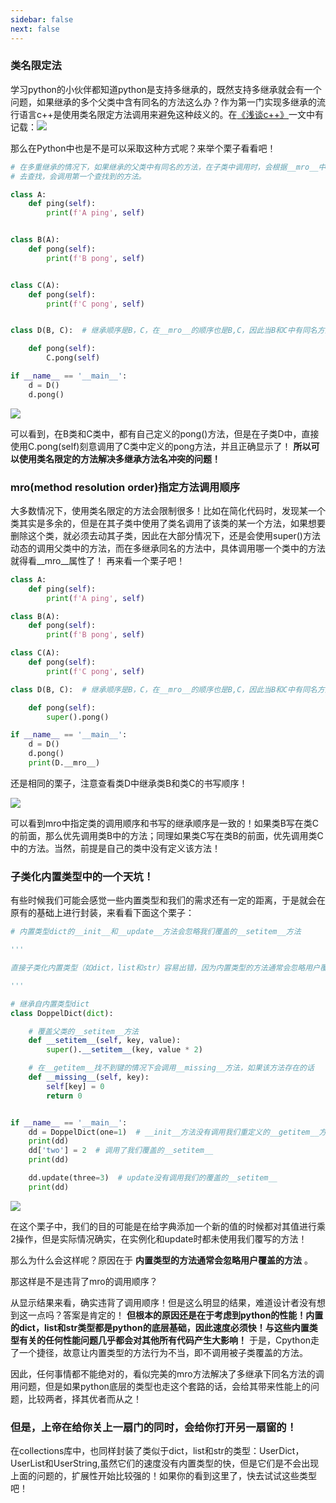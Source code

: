 ```yaml
---
sidebar: false
next: false
---
```

<BlogInfo/>






###  类名限定法

学习python的小伙伴都知道python是支持多继承的，既然支持多继承就会有一个问题，如果继承的多个父类中含有同名的方法这么办？作为第一门实现多继承的流行语言c++是使用类名限定方法调用来避免这种歧义的。在[《浅谈c++》](http://www.lll.plus/learningPlanet/386#
"《浅谈c++》")一文中有记载：![](https://img-blog.csdnimg.cn/ae1046a93fb24d1f805964cf7debb3e2.png?x-oss-process=image/watermark,type_d3F5LXplbmhlaQ,shadow_50,text_Q1NETiBAbGl0dGxl5LquXw==,size_20,color_FFFFFF,t_70,g_se,x_16)

那么在Python中也是不是可以采取这种方式呢？来举个栗子看看吧！


```python
# 在多重继承的情况下，如果继承的父类中有同名的方法，在子类中调用时，会根据__mro__中的调用顺序
# 去查找，会调用第一个查找到的方法。

class A:
    def ping(self):
        print(f'A ping', self)


class B(A):
    def pong(self):
        print(f'B pong', self)


class C(A):
    def pong(self):
        print(f'C pong', self)


class D(B, C):  # 继承顺序是B，C，在__mro__的顺序也是B,C，因此当B和C中有同名方法时，优先调用B中的方法

    def pong(self):
        C.pong(self)

if __name__ == '__main__':
    d = D()
    d.pong()
```

![](https://img-blog.csdnimg.cn/c65e14662f7742e58692f79868609e0f.png?x-oss-process=image/watermark,type_d3F5LXplbmhlaQ,shadow_50,text_Q1NETiBAbGl0dGxl5LquXw==,size_20,color_FFFFFF,t_70,g_se,x_16)

可以看到，在B类和C类中，都有自己定义的pong()方法，但是在子类D中，直接使用C.pong(self)刻意调用了C类中定义的pong方法，并且正确显示了！
**所以可以使用类名限定的方法解决多继承方法名冲突的问题！**

### mro(method resolution order)指定方法调用顺序

大多数情况下，使用类名限定的方法会限制很多！比如在简化代码时，发现某一个类其实是多余的，但是在其子类中使用了类名调用了该类的某一个方法，如果想要删除这个类，就必须去动其子类，因此在大部分情况下，还是会使用super()方法动态的调用父类中的方法，而在多继承同名的方法中，具体调用哪一个类中的方法就得看__mro__属性了！
再来看一个栗子吧！


```python
class A:
    def ping(self):
        print(f'A ping', self)

class B(A):
    def pong(self):
        print(f'B pong', self)

class C(A):
    def pong(self):
        print(f'C pong', self)

class D(B, C):  # 继承顺序是B，C，在__mro__的顺序也是B,C，因此当B和C中有同名方法时，优先调用B中的方法

    def pong(self):
        super().pong()

if __name__ == '__main__':
    d = D()
    d.pong()
    print(D.__mro__)
```


还是相同的栗子，注意查看类D中继承类B和类C的书写顺序！

![](http://www.lll.plus/media/image/2022/04/07/image-20220407183553-1.png)

可以看到mro中指定类的调用顺序和书写的继承顺序是一致的！如果类B写在类C的前面，那么优先调用类B中的方法；同理如果类C写在类B的前面，优先调用类C中的方法。当然，前提是自己的类中没有定义该方法！

### 子类化内置类型中的一个天坑！

有些时候我们可能会感觉一些内置类型和我们的需求还有一定的距离，于是就会在原有的基础上进行封装，来看看下面这个栗子：


```python
# 内置类型dict的__init__和__update__方法会忽略我们覆盖的__setitem__方法

'''

直接子类化内置类型（如dict，list和str）容易出错，因为内置类型的方法通常会忽略用户覆盖的方法。

'''

# 继承自内置类型dict
class DoppelDict(dict):

    # 覆盖父类的__setitem__方法
    def __setitem__(self, key, value):
        super().__setitem__(key, value * 2)

    # 在__getitem__找不到键的情况下会调用__missing__方法，如果该方法存在的话
    def __missing__(self, key):
        self[key] = 0
        return 0


if __name__ == '__main__':
    dd = DoppelDict(one=1)  # __init__方法没有调用我们重定义的__getitem__方法
    print(dd)
    dd['two'] = 2  # 调用了我们覆盖的__setitem__
    print(dd)

    dd.update(three=3)  # update没有调用我们的覆盖的__setitem__
    print(dd)

```

![](https://img-blog.csdnimg.cn/f824c19211bb406a90e6352daf917e4d.png?x-oss-process=image/watermark,type_d3F5LXplbmhlaQ,shadow_50,text_Q1NETiBAbGl0dGxl5LquXw==,size_20,color_FFFFFF,t_70,g_se,x_16)

 在这个栗子中，我们的目的可能是在给字典添加一个新的值的时候都对其值进行乘2操作，但是实际情况确实，在实例化和update时都未使用我们覆写的方法！

那么为什么会这样呢？原因在于 **内置类型的方法通常会忽略用户覆盖的方法** 。

那这样是不是违背了mro的调用顺序？

从显示结果来看，确实违背了调用顺序！但是这么明显的结果，难道设计者没有想到这一点吗？答案是肯定的！
**但根本的原因还是在于考虑到python的性能！内置的dict，list和str类型都是python的底层基础，因此速度必须快！与这些内置类型有关的任何性能问题几乎都会对其他所有代码产生大影响！**
于是，Cpython走了一个捷径，故意让内置类型的方法行为不当，即不调用被子类覆盖的方法。

因此，任何事情都不能绝对的，看似完美的mro方法解决了多继承下同名方法的调用问题，但是如果python底层的类型也走这个套路的话，会给其带来性能上的问题，比较两者，择其优者而从之！


### 但是，上帝在给你关上一扇门的同时，会给你打开另一扇窗的！

在collections库中，也同样封装了类似于dict，list和str的类型：UserDict，UserList和UserString,虽然它们的速度没有内置类型的快，但是它们是不会出现上面的问题的，扩展性开始比较强的！如果你的看到这里了，快去试试这些类型吧！









<ActionBox />
        
<style>#top-box {margin-top:0.5rem!important;}</style>